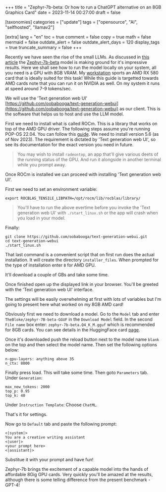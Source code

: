 +++
title = "Zephyr-7b-beta: Or how to run a ChatGPT alternative on an 8GB Graphics Card"
date = 2023-11-14 00:27:00
draft = false

[taxonomies]
categories = ["update"]
tags = ["opensource", "AI", "selfhosted", "llamav2"]

[extra]
lang = "en"
toc = true
comment = false
copy = true
math = false
mermaid = false
outdate_alert = false
outdate_alert_days = 120
display_tags = true
truncate_summary = false
+++

Recently we have seen the rise of the small LLMs. As discussed in [this article](@/blog/llama2.md) the [Zephyr-7b-beta](https://huggingface.co/TheBloke/zephyr-7B-beta-GGUF) model is making ground for it's impressive results. Here we shall see how to run the model locally on your system, all you need is a GPU with 8GB VRAM. My [workstation](@/blog/x99_motherboards.md) sports an AMD RX 580 card that is ideally suited for this task! While this guide is targetted towards AMD cards note that you can run it on NVIDIA as well. On my system it runs at speed around 7-9 tokens/sec.

We will use the 'Text generation web UI' [https://github.com/oobabooga/text-generation-webui](https://github.com/oobabooga/text-generation-webui) as our client. This is the software that helps us to host and use the LLM model.

First we need to install what is called ROCm. This is a library that works on top of the AMD GPU driver. The following steps assume you're running POP-OS 22.04. You can follow this [guide](https://github.com/danrauch/HOWTO-PopOS-AMD-HIP-with-Blender). We need to install version 5.6 (as of Nov 2023). The requirement is dictated by 'Text generation web UI', so see its documentation for the exact version you need in future.

> You may wish to install `radeontop`, an app that'll give various deets of the running status of the GPU. And run it alongside in another terminal while you prompt away.

Once ROCm is installed we can proceed with installing 'Text generation web UI'.

First we need to set an environment variable:

```
export ROCBLAS_TENSILE_LIBPATH=/opt/rocm/lib/rocblas/library/
```

>You'll have to run the above evertime before you invoke the 'Text generation web UI' with `./start_linux.sh` or the app will crash when you load in your model.

Finally:

```
git clone https://github.com/oobabooga/text-generation-webui.git
cd text-generation-webui
./start_linux.sh
```

That last command is a convenient script that on first run does the actual installation. It will create the directory `installer_files`. When prompted for the type of installation enter `B` for AMD GPU.

It'll download a couple of GBs and take some time.

Once finished open up the displayed link in your browser. You'll be greeted with the 'Text generation web UI' interface.

The settings will be easily overwhelming at first with lots of variables but I'm going to present here what worked on my 8GB AMD card!

Obviously first we need to download a model. Go to the `Model` tab and enter `TheBloke/zephyr-7B-beta-GGUF` in the `Download Model` field. In the second `File name` box enter: `zephyr-7b-beta.Q4_K_M.gguf` which is recommended for 8GB cards. You can see details in the HuggingFace card [page](https://huggingface.co/TheBloke/zephyr-7B-beta-GGUF).

Once it's downloaded push the reload button next to the model name `blank` on the top and then select the model name. Then set the following options below:

```
n-gpu-layers: anything above 35
n_ctx: 8000
```

Finally press load. This will take some time. Then goto `Parameters` tab. Under `Generation`:

```
max_new_tokens: 2000
top_p: 0.95
top_k: 40
```

Under `Instruction Template`: Choose `ChatML`.

That's it for settings.

Now go to `Default` tab and paste the following prompt:

```
<|system|>
You are a creative writing assistant
<|user|>
<your prompt here>
<|assistant|>
```

Substitue it with your prompt and have fun!


Zephyr-7b brings the excitement of a capable model into the hands of affordable 8Gig GPU cards. Very quickly you'll be amazed at the results, although there is some telling difference from the present benchmark - GPT-4!

